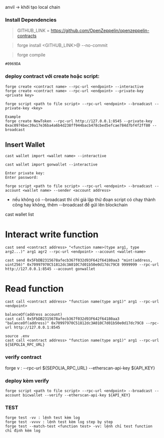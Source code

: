 anvil -> khởi tạo local chain

### Install Dependencies

> GITHUB_LINK = https://github.com/OpenZeppelin/openzeppelin-contracts

> forge install <GITHUB_LINK>@<VERSION> --no-commit

> forge compile

`#0969DA`


### deploy contract với create hoặc script:
```
forge create <contract name> --rpc-url <endpoint> --interactive
forge create <contract name> --rpc-url <endpoint> --private-key <private key>

forge script <path to file script> --rpc-url <endpoint> --broadcast --private-key <key>

Example
forge create NewToken --rpc-url http://127.0.0.1:8545 --private-key 0xac0974bec39a17e36ba4a6b4d238ff944bacb478cbed5efcae784d7bf4f2ff80 --broadcast
```

## Insert Wallet
```
cast wallet import <wallet name> --interactive 

cast wallet import gonwallet --interactive 
                                              
Enter private key:
Enter password:
```  

```
forge script <path to file script> --rpc-url <endpoint> --broadcast --account <wallet name> --sender <account address>
```

* nếu không có --broadcast thì chỉ giả lập thử đoạn script có chạy thành công hay không, thêm --broadcast để gửi lên blockchain

cast wallet list

# Interact write function
```
cast send <contract address> "<function name>(type arg1, type arg2...)" arg1 agr2 --rpc-url <endpoint> --account <wallet-name>

cast send 0x5FbDB2315678afecb367f032d93F642f64180aa3 "mint(address, uint256)" 0x70997970C51812dc3A010C7d01b50e0d17dc79C8 9999999 --rpc-url http://127.0.0.1:8545 --account gonwallet
```

# Read function
```
cast call <contract address> "function name(type arg1)" arg1 --rpc-url <endpoint>

balanceOf(address account)
cast call 0x5FbDB2315678afecb367f032d93F642f64180aa3 "balanceOf(address)" 0x70997970C51812dc3A010C7d01b50e0d17dc79C8 --rpc-url http://127.0.0.1:8545
```

```
source .env
cast call <contract address> "function name(type arg1)" arg1 --rpc-url ${SEPOLIA_RPC_URL}

```

### verify contract
forge v <contract address> <path to contract>:<contract name> --rpc-url ${SEPOLIA_RPC_URL} --etherscan-api-key ${API_KEY}

### deploy kèm verify
```
forge script <path to file script> --rpc-url <endpoint> --broadcast --account bicwallet --verify --etherscan-api-key ${API_KEY}
```


### TEST

```
forge test -vv : lệnh test kèm log
forge test -vvvv : lệnh test kèm log step by step
forge test --match-test <function test> -vv: lệnh chỉ test function chỉ định kèm log
```
